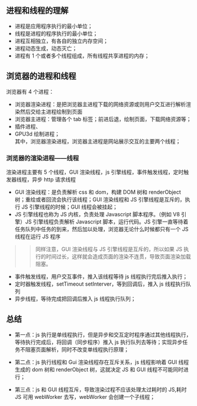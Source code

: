 ## 进程和线程的理解

- 进程是应用程序执行的最小单位；
- 线程是进程的程序执行的最小单位；
- 进程互相独立，有各自的独立内存空间；
- 进程动态生成，动态灭亡；
- 进程有 1 个或者多个线程组成，所有线程共享进程的内存；

## 浏览器的进程和线程

浏览器有 4 个进程：

- 浏览器渲染进程：是把浏览器主进程下载的网络资源或则用户交互进行解析渲染然后交给主进程绘制到页面
- 浏览器主进程：管理各个 tab 标签；前进后退，绘制页面，下载网络资源等；
- 插件进程、
- GPU3d 绘制进程；  
  其中，浏览器渲染进程，浏览器主进程是网站展示交互的主要两个线程；

### 浏览器的渲染进程——线程

渲染进程主要有 5 个线程，GUI 渲染线程，js 引擎线程，事件触发线程，定时触发器线程，异步 http 请求线程

- GUI 渲染线程：是负责解析 css 和 dom，构建 DOM 树和 renderObject 树；重绘或者回流会执行该线程；GUI 渲染线程和 JS 引擎线程是互斥的，执行 JS 引擎线程的时候；GUI 线程会被挂起；
- JS 引擎线程也称为 JS 内核，负责处理 Javascript 脚本程序。（例如 V8 引擎）JS 引擎线程负责解析 Javascript 脚本，运行代码。JS 引擎一直等待着任务队列中任务的到来，然后加以处理，浏览器无论什么时候都只有一个 JS 线程在运行 JS 程序

> > 同样注意，GUI 渲染线程与 JS 引擎线程是互斥的，所以如果 JS 执行的时间过长，这样就会造成页面的渲染不连贯，导致页面渲染加载阻塞。

- 事件触发线程，用户交互事件，推入该线程等待 js 线程执行完后推入执行；
- 定时器触发线程，setTimeout setInterver，等到回调后，推入 js 线程执行队列
- 异步线程，等待完成把回调后推入 js 线程执行队列；

## 总结

- 第一点：js 执行是单线程执行，但是异步和交互定时程序通过其他线程执行，等待执行完成后，将回调（同步程序）推入 js 执行队列去等待；实现异步任务不阻塞页面解析，同时不改变单线程执行原理；

- 第二点：js 执行线程和 Gui 渲染线程存在互斥关系，js 线程影响着 GUI 线程生成的 dom 树和 renderObject 树，这就决定 JS 和 GUI 线程不可能同时进行；

- 第三点：js 和 GUI 线程互斥，导致渲染过程不应该处理太过耗时的 JS,耗时 JS 可用 webWorker 去写，webWorker 会创建一个子线程；
